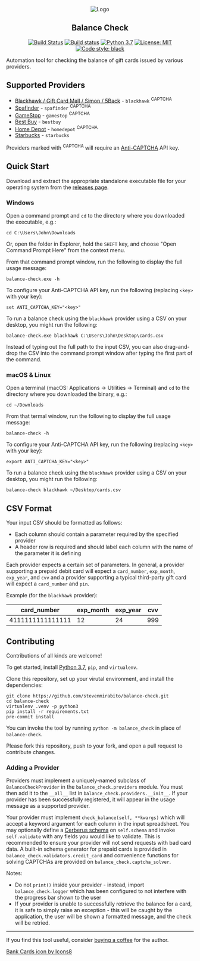 <p align="center"><img src="https://img.icons8.com/cotton/128/bank-cards.png" alt="Logo" /></p>

<h2 align="center">Balance Check</h2>

<p align="center">
<a href="https://travis-ci.com/stevenmirabito/balance-check"><img src="https://travis-ci.com/stevenmirabito/balance-check.svg?branch=master" alt="Build Status" /></a>
<a href="https://ci.appveyor.com/project/stevenmirabito/balance-check/branch/master"><img src="https://ci.appveyor.com/api/projects/status/n6odgn7kgq2nadgf/branch/master?svg=true" alt="Build status" /></a>
<a href="https://www.python.org/downloads/release/python-360/"><img src="https://img.shields.io/badge/python-3.7-blue.svg" alt="Python 3.7" /></a>
<a href="https://github.com/stevenmirabito/balance-check/blob/master/LICENSE"><img src="https://img.shields.io/github/license/stevenmirabito/balance-check.svg" alt="License: MIT" /></a>
<a href="https://github.com/ambv/black"><img src="https://img.shields.io/badge/code%20style-black-000000.svg" alt="Code style: black" /></a>
</p>

Automation tool for checking the balance of gift cards issued by various providers.

## Supported Providers
- [Blackhawk / Gift Card Mall / Simon / 5Back](https://mygift.giftcardmall.com) - `blackhawk` <sup>CAPTCHA</sup>
- [Spafinder](https://www.spafinder.com/pages/card-balance-inquiry/vpln) - `spafinder` <sup>CAPTCHA</sup>
- [GameStop](https://www.gamestop.com/giftcards/) - `gamestop` <sup>CAPTCHA</sup>
- [Best Buy](https://www.bestbuy.com/gift-card-balance) - `bestbuy`
- [Home Depot](https://www.homedepot.com/mycheckout/giftcard) - `homedepot` <sup>CAPTCHA</sup>
- [Starbucks](https://www.starbucks.com/card) - `starbucks`

Providers marked with <sup>CAPTCHA</sup> will require an [Anti-CAPTCHA](https://anti-captcha.com) API key.

## Quick Start
Download and extract the appropriate standalone executable file for your operating system from the [releases page](https://github.com/stevenmirabito/balance-check/releases).

### Windows

Open a command prompt and `cd` to the directory where you downloaded the executable, e.g.:

```
cd C:\Users\John\Downloads
```

Or, open the folder in Explorer, hold the `SHIFT` key, and choose "Open Command Prompt Here" from the context menu.

From that command prompt window, run the following to display the full usage message:

```
balance-check.exe -h
```

To configure your Anti-CAPTCHA API key, run the following (replacing `<key>` with your key):

```
set ANTI_CAPTCHA_KEY="<key>"
```

To run a balance check using the `blackhawk` provider using a CSV on your desktop, you might run the following:

```
balance-check.exe blackhawk C:\Users\John\Desktop\cards.csv
```

Instead of typing out the full path to the input CSV, you can also drag-and-drop the CSV into the command prompt window after typing the first part of the command.

### macOS & Linux

Open a terminal (macOS: Applications -> Utilities -> Terminal) and `cd` to the directory where you downloaded the binary, e.g.:

```
cd ~/Downloads
```

From that termal window, run the following to display the full usage message:

```
balance-check -h
```

To configure your Anti-CAPTCHA API key, run the following (replacing `<key>` with your key):

```
export ANTI_CAPTCHA_KEY="<key>"
```

To run a balance check using the `blackhawk` provider using a CSV on your desktop, you might run the following:

```
balance-check blackhawk ~/Desktop/cards.csv
```

## CSV Format

Your input CSV should be formatted as follows:

- Each column should contain a parameter required by the specified provider
- A header row is required and should label each column with the name of the parameter it is defining

Each provider expects a certain set of parameters. In general, a provider supporting a prepaid debit card will expect a `card_number`, `exp_month`, `exp_year`, and `cvv` and a provider supporting a typical third-party gift card will expect a `card_number` and `pin`.

Example (for the `blackhawk` provider):

| card_number      | exp_month | exp_year | cvv |
|------------------|-----------|----------|-----|
| 4111111111111111 | 12        | 24       | 999 |

## Contributing

Contributions of all kinds are welcome!

To get started, install [Python 3.7](https://www.python.org/downloads/release), `pip`, and `virtualenv`.

Clone this repository, set up your virutal environment, and install the dependencies:

```
git clone https://github.com/stevenmirabito/balance-check.git
cd balance-check
virtualenv .venv -p python3
pip install -r requirements.txt
pre-commit install
```

You can invoke the tool by running `python -m balance_check` in place of `balance-check`.

Please fork this repository, push to your fork, and open a pull request to contribute changes.

### Adding a Provider

Providers must implement a uniquely-named subclass of `BalanceCheckProvider` in the `balance_check.providers` module. You must then add it to the `__all__` list in `balance_check.providers.__init__`. If your provider has been successfully registered, it will appear in the usage message as a supported provider.

Your provider must implement `check_balance(self, **kwargs)` which will accept a keyword argument for each column in the input spreadsheet. You may optionally define a [Cerberus schema](http://docs.python-cerberus.org/en/stable/validation-rules.html) on `self.schema` and invoke `self.validate` with any fields you would like to validate. This is recommended to ensure your provider will not send requests with bad card data. A built-in schema generator for prepaid cards is provided in `balance_check.validators.credit_card` and convenience functions for solving CAPTCHAs are provided on `balance_check.captcha_solver`.

Notes:

- Do not `print()` inside your provider - instead, import `balance_check.logger` which has been configured to not interfere with the progress bar shown to the user
- If your provider is unable to successfully retrieve the balance for a card, it is safe to simply raise an exception - this will be caught by the application, the user will be shown a formatted message, and the check will be retried.

<hr>

If you find this tool useful, consider [buying a coffee](https://stevenmirabito.com/kudos) for the author.

[Bank Cards icon by Icons8](https://icons8.com/icon/68592/bank-cards)

